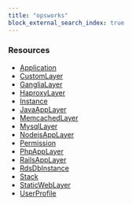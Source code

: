 ```yaml
---
title: "opsworks"
block_external_search_index: true
---
```


<!-- WARNING: this file was generated by Pulumi Docs Generator. -->
<!-- Do not edit by hand unless you're certain you know what you are doing! -->

<style>
  table td p { margin-top: 0; margin-bottom: 0; }
</style>

<h3>Resources</h3>
<ul class="api">
    <li><a href="application"><span class="symbol resource"></span>Application</a></li>
    <li><a href="customlayer"><span class="symbol resource"></span>CustomLayer</a></li>
    <li><a href="ganglialayer"><span class="symbol resource"></span>GangliaLayer</a></li>
    <li><a href="haproxylayer"><span class="symbol resource"></span>HaproxyLayer</a></li>
    <li><a href="instance"><span class="symbol resource"></span>Instance</a></li>
    <li><a href="javaapplayer"><span class="symbol resource"></span>JavaAppLayer</a></li>
    <li><a href="memcachedlayer"><span class="symbol resource"></span>MemcachedLayer</a></li>
    <li><a href="mysqllayer"><span class="symbol resource"></span>MysqlLayer</a></li>
    <li><a href="nodejsapplayer"><span class="symbol resource"></span>NodejsAppLayer</a></li>
    <li><a href="permission"><span class="symbol resource"></span>Permission</a></li>
    <li><a href="phpapplayer"><span class="symbol resource"></span>PhpAppLayer</a></li>
    <li><a href="railsapplayer"><span class="symbol resource"></span>RailsAppLayer</a></li>
    <li><a href="rdsdbinstance"><span class="symbol resource"></span>RdsDbInstance</a></li>
    <li><a href="stack"><span class="symbol resource"></span>Stack</a></li>
    <li><a href="staticweblayer"><span class="symbol resource"></span>StaticWebLayer</a></li>
    <li><a href="userprofile"><span class="symbol resource"></span>UserProfile</a></li>
</ul>

